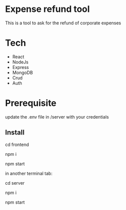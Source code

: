 


# Expense refund tool

This is a tool to ask for the refund of corporate expenses


# Tech

- React 
- NodeJs
- Express
- MongoDB
- Crud
- Auth


# Prerequisite

update the .env file in /server with your credentials


## Install

cd frontend

npm i

npm start

in another terminal tab:

cd server

npm i

npm start





